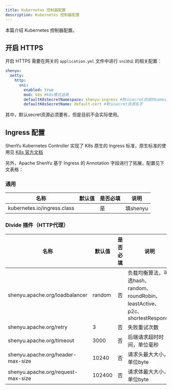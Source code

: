 ```yaml
---
title: Kubernetes 控制器配置
description: Kubernetes 控制器配置
---
```


本篇介绍 Kubernetes 控制器配置。

## 开启 HTTPS

开启 HTTPS 需要在网关的 `application.yml` 文件中进行 `sni协议` 的相关配置：

```yaml
shenyu:
  netty:
    http:
      sni:
        enabled: true
        mod: k8s #k8s模式适用
        defaultK8sSecretNamespace: shenyu-ingress #默认secret资源的namespace
        defaultK8sSecretName: default-cert #默认secret资源名字
```

其中，默认secret资源必须要有，但是目前不会实际使用。

## Ingress 配置

ShenYu Kubernetes Controller 实现了 K8s 原生的 Ingress 标准，原生标准的使用见 [K8s 官方文档](https://kubernetes.io/docs/concepts/services-networking/ingress/)

另外，Apache ShenYu 基于 Ingress 的 Annotation 字段进行了拓展，配置见下文表格：

### 通用

| 名称                        | 默认值 | 是否必填 | 说明     |
| --------------------------- | ------ | -------- | -------- |
| kubernetes.io/ingress.class |        | 是       | 填shenyu |

### Divide 插件（HTTP代理）

| 名称                               | 默认值 | 是否必填 | 说明                                                         |
| ---------------------------------- | ------ | -------- | ------------------------------------------------------------ |
| shenyu.apache.org/loadbalancer     | random | 否       | 负载均衡算法，可选hash、random、roundRobin、leastActive、p2c、shortestResponse |
| shenyu.apache.org/retry            | 3      | 否       | 失败重试次数                                                 |
| shenyu.apache.org/timeout          | 3000   | 否       | 后端请求超时时间，单位毫秒                                   |
| shenyu.apache.org/header-max-size  | 10240  | 否       | 请求头最大大小，单位byte                                     |
| shenyu.apache.org/request-max-size | 102400 | 否       | 请求体最大大小，单位byte                                     |
